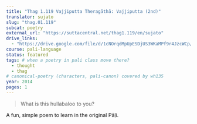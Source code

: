 ```yaml
---
title: "Thag 1.119 Vajjiputta Theragāthā: Vajjiputta (2nd)"
translator: sujato
slug: "thag.01.119"
subcat: poetry
external_url: "https://suttacentral.net/thag1.119/en/sujato"
drive_links:
  - "https://drive.google.com/file/d/1cNOrqdMpUpESDjUS3WKaMPf9r4JzcWCp/view?usp=drivesdk"
course: pali-language
status: featured
tags: # when a poetry in pali class move there?
  - thought
  - thag
# canonical-poetry (characters, pali-canon) covered by wh135
year: 2014
pages: 1
---
```


> What is this hullabaloo to you?

A fun, simple poem to learn in the original Pāḷi.
